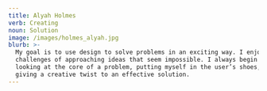 ```yaml
---
title: Alyah Holmes
verb: Creating
noun: Solution
image: /images/holmes_alyah.jpg
blurb: >-
  My goal is to use design to solve problems in an exciting way. I enjoy the
  challenges of approaching ideas that seem impossible. I always begin by
  looking at the core of a problem, putting myself in the user’s shoes, and
  giving a creative twist to an effective solution.
---
```


